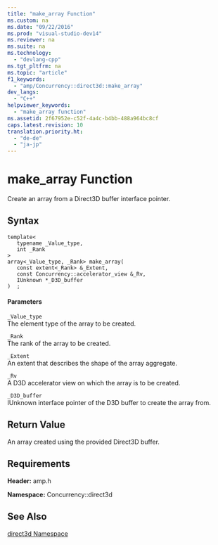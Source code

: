 ```yaml
---
title: "make_array Function"
ms.custom: na
ms.date: "09/22/2016"
ms.prod: "visual-studio-dev14"
ms.reviewer: na
ms.suite: na
ms.technology: 
  - "devlang-cpp"
ms.tgt_pltfrm: na
ms.topic: "article"
f1_keywords: 
  - "amp/Concurrency::direct3d::make_array"
dev_langs: 
  - "C++"
helpviewer_keywords: 
  - "make_array function"
ms.assetid: 2f67952e-c52f-4a4c-b4bb-488a964bc8cf
caps.latest.revision: 10
translation.priority.ht: 
  - "de-de"
  - "ja-jp"
---
```

# make_array Function
Create an array from a Direct3D buffer interface pointer.  
  
## Syntax  
  
```  
template<  
   typename _Value_type,  
   int _Rank  
>  
array<_Value_type, _Rank> make_array(  
   const extent<_Rank> &_Extent,  
   const Concurrency::accelerator_view &_Rv,  
   IUnknown *_D3D_buffer  
)  ;  
```  
  
#### Parameters  
 `_Value_type`  
 The element type of the array to be created.  
  
 `_Rank`  
 The rank of the array to be created.  
  
 `_Extent`  
 An extent that describes the shape of the array aggregate.  
  
 `_Rv`  
 A D3D accelerator view on which the array is to be created.  
  
 `_D3D_buffer`  
 IUnknown interface pointer of the D3D buffer to create the array from.  
  
## Return Value  
 An array created using the provided Direct3D buffer.  
  
## Requirements  
 **Header:** amp.h  
  
 **Namespace:** Concurrency::direct3d  
  
## See Also  
 [direct3d Namespace](../vs140/concurrency--direct3d-namespace.md)